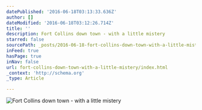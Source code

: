 ```yaml
---
datePublished: '2016-06-18T03:13:33.636Z'
author: []
dateModified: '2016-06-18T03:12:26.714Z'
title: ''
description: Fort Collins down town - with a little mistery
starred: false
sourcePath: _posts/2016-06-18-fort-collins-down-town-with-a-little-mistery.md
inFeed: true
hasPage: true
inNav: false
url: fort-collins-down-town-with-a-little-mistery/index.html
_context: 'http://schema.org'
_type: Article

---
```

![Fort Collins down town - with a little mistery](https://the-grid-user-content.s3-us-west-2.amazonaws.com/e5c63462-2092-4a8c-9665-136c1065ee63.jpg)